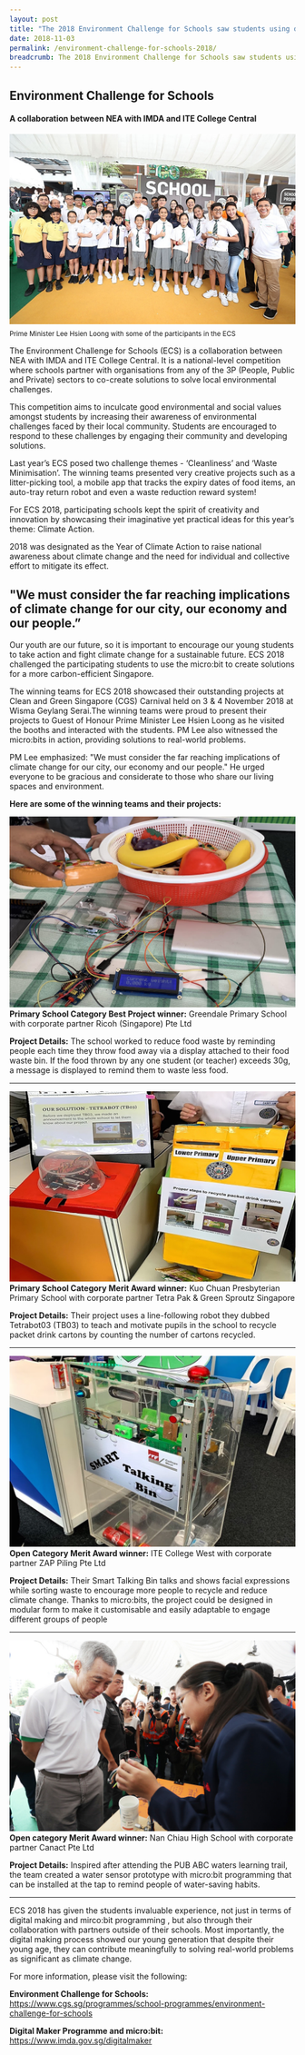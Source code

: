 ```yaml
---
layout: post
title: "The 2018 Environment Challenge for Schools saw students using digital making technology to solve climate problems of today"
date: 2018-11-03
permalink: /environment-challenge-for-schools-2018/
breadcrumb: The 2018 Environment Challenge for Schools saw students using digital making technology to solve climate problems of today
---
```


## Environment Challenge for Schools
#### A collaboration between NEA with IMDA and ITE College Central

![environment-challenge-for-schools-2018](/images/stories/features/environment-challenge-for-schools-2018/environment-challenge-for-schools-2018-1.jpg)
<sub>Prime Minister Lee Hsien Loong with some of the participants in the ECS</sub>

The Environment Challenge for Schools (ECS) is a collaboration between NEA with IMDA and ITE College Central. It is a national-level competition where schools partner with organisations from any of the 3P (People, Public and Private) sectors to co-create solutions to solve local environmental challenges.

 

This competition aims to inculcate good environmental and social values amongst students by increasing their awareness of environmental challenges faced by their local community.  Students are encouraged to respond to these challenges by engaging their community and developing solutions.

 

Last year’s ECS posed two challenge themes - ‘Cleanliness’ and ‘Waste Minimisation’. The winning teams presented very creative projects such as a litter-picking tool, a mobile app that tracks the expiry dates of food items, an auto-tray return robot and even a waste reduction reward system!

 

For ECS 2018, participating schools kept the spirit of creativity and innovation by showcasing their imaginative yet practical ideas for this year’s theme: Climate Action.

 

2018 was designated as the Year of Climate Action to raise national awareness about climate change and the need for individual and collective effort to mitigate its effect.

 
## "We must consider the far reaching implications of climate change for our city, our economy and our people.”
Our youth are our future, so it is important to encourage our young students to take action and fight climate change for a sustainable future. ECS 2018 challenged the participating students to use the micro:bit to create solutions for a more carbon-efficient Singapore.

 

The winning teams for ECS 2018 showcased their outstanding projects at Clean and Green Singapore (CGS) Carnival held on 3 & 4 November 2018 at Wisma Geylang Serai.The winning teams were proud to present their projects to Guest of Honour Prime Minister Lee Hsien Loong as he visited the booths and interacted with the students. PM Lee also witnessed the micro:bits in action, providing solutions to real-world problems.

 

PM Lee emphasized: "We must consider the far reaching implications of climate change for our city, our economy and our people." He urged everyone to be gracious and considerate to those who share our living spaces and environment.



**Here are some of the winning teams and their projects:**

![environment-challenge-for-schools-2018](/images/stories/features/environment-challenge-for-schools-2018/environment-challenge-for-schools-2018-2.jpg)<br>
**Primary School Category Best Project winner:** Greendale Primary School with corporate partner Ricoh (Singapore) Pte Ltd        

**Project Details:** The school worked to reduce food waste by reminding people each time they throw food away via a display attached to their food waste bin. If the food thrown by any one student (or teacher) exceeds 30g, a message is displayed to remind them to waste less food.

---

![environment-challenge-for-schools-2018](/images/stories/features/environment-challenge-for-schools-2018/environment-challenge-for-schools-2018-3.jpg)<br>
**Primary School Category Merit Award winner:** Kuo Chuan Presbyterian Primary School with corporate partner Tetra Pak & Green Sproutz Singapore                                 

**Project Details:** Their project uses a line-following robot they dubbed Tetrabot03 (TB03) to teach and motivate pupils in the school to recycle packet drink cartons by counting the number of cartons recycled.

---

![environment-challenge-for-schools-2018](/images/stories/features/environment-challenge-for-schools-2018/environment-challenge-for-schools-2018-4.jpg)<br>
**Open Category Merit Award winner:** ITE College West with corporate partner ZAP Piling Pte Ltd    

**Project Details:** Their Smart Talking Bin talks and shows facial expressions while sorting waste to encourage more people to recycle and reduce climate change. Thanks to micro:bits, the project could be designed in modular form to make it customisable and easily adaptable to engage different groups of people

---

![environment-challenge-for-schools-2018](/images/stories/features/environment-challenge-for-schools-2018/environment-challenge-for-schools-2018-5.jpg)<br>
**Open category Merit Award winner:** Nan Chiau High School with corporate partner Canact Pte Ltd    

**Project Details:** Inspired after attending the PUB ABC waters learning trail, the team created a water sensor prototype with micro:bit programming that can be installed at the tap to remind people of water-saving habits.

---

ECS 2018 has given the students invaluable experience, not just in terms of digital making and mirco:bit programming , but also through their collaboration with partners outside of their schools. Most importantly, the digital making process showed our young generation that despite their young age, they can contribute meaningfully to solving real-world problems as significant as climate change.

 

For more information, please visit the following:

 

**Environment Challenge for Schools:**<br>
https://www.cgs.sg/programmes/school-programmes/environment-challenge-for-schools

 

**Digital Maker Programme and micro:bit:**<br> 
https://www.imda.gov.sg/digitalmaker
